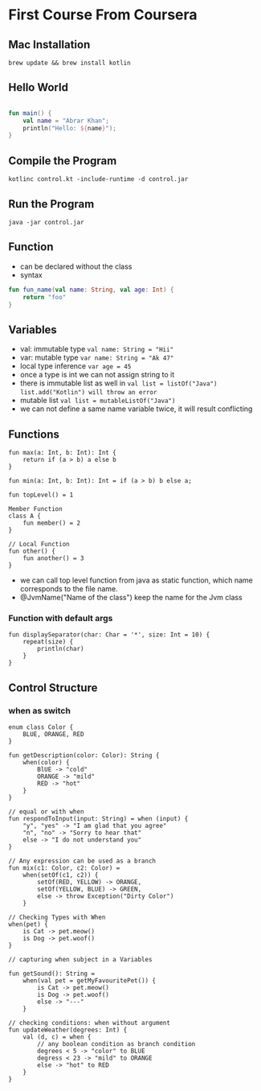 # First Course From Coursera


## Mac Installation

`brew update && brew install kotlin`


## Hello World

```kotlin

fun main() {
    val name = "Abrar Khan";
    println("Hello: ${name}");
}

```

## Compile the Program


```
kotlinc control.kt -include-runtime -d control.jar
```

## Run the Program

```
java -jar control.jar
```


## Function

- can be declared without the class
- syntax

```kotlin
fun fun_name(val name: String, val age: Int) {
    return "foo"
}
```

## Variables

- val: immutable type `val name: String = "Hii"`
- var: mutable type `var name: String = "Ak 47"`
- local type inference `var age = 45`
- once a type is int we can not assign string to it
- there is immutable list as well in `val list = listOf("Java")` `list.add("Kotlin") will throw an error`
- mutable list `val list = mutableListOf("Java")`
- we can not define a same name variable twice, it will result conflicting


## Functions

```
fun max(a: Int, b: Int): Int {
    return if (a > b) a else b
}

fun min(a: Int, b: Int): Int = if (a > b) b else a;
```

```
fun topLevel() = 1
```

```
Member Function
class A {
    fun member() = 2
}

// Local Function 
fun other() {
    fun another() = 3
}

```

- we can call top level function from java as static function, which name 
corresponds to the file name.
- @JvmName("Name of the class") keep the name for the Jvm class


### Function with default args

```
fun displaySeparator(char: Char = '*', size: Int = 10) {
    repeat(size) {
        println(char)
    }
}

```


## Control Structure

### when as switch

```
enum class Color {
    BLUE, ORANGE, RED
}

fun getDescription(color: Color): String {
    when(color) {
        BlUE -> "cold"
        ORANGE -> "mild"
        RED -> "hot"
    }
}

// equal or with when
fun respondToInput(input: String) = when (input) {
    "y", "yes" -> "I am glad that you agree"
    "n", "no" -> "Sorry to hear that"
    else -> "I do not understand you"
}

// Any expression can be used as a branch
fun mix(c1: Color, c2: Color) = 
    when(setOf(c1, c2)) {
        setOf(RED, YELLOW) -> ORANGE,
        setOf(YELLOW, BLUE) -> GREEN,
        else -> throw Exception("Dirty Color")
    }

// Checking Types with When
when(pet) {
    is Cat -> pet.meow()
    is Dog -> pet.woof()
}

// capturing when subject in a Variables

fun getSound(): String = 
    when(val pet = getMyFavouritePet()) {
        is Cat -> pet.meow()
        is Dog -> pet.woof()
        else -> "---"
    }

// checking conditions: when without argument
fun updateWeather(degrees: Int) {
    val (d, c) = when {
        // any boolean condition as branch condition
        degrees < 5 -> "color" to BLUE
        degress < 23 -> "mild" to ORANGE
        else -> "hot" to RED
    }
}

```
